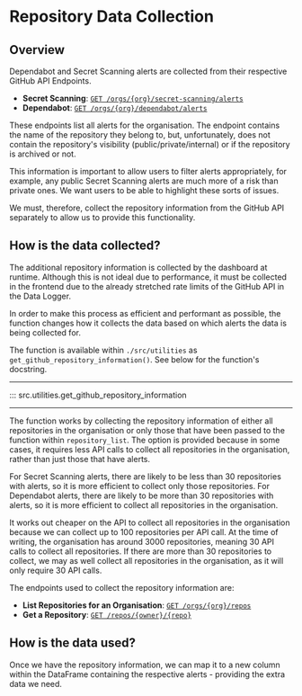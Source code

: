 # Repository Data Collection

## Overview

Dependabot and Secret Scanning alerts are collected from their respective GitHub API Endpoints.

- **Secret Scanning**: [`GET /orgs/{org}/secret-scanning/alerts`](https://docs.github.com/en/rest/secret-scanning/secret-scanning?apiVersion=2022-11-28#list-secret-scanning-alerts-for-an-organization)
- **Dependabot**: [`GET /orgs/{org}/dependabot/alerts`](https://docs.github.com/en/rest/dependabot/alerts?apiVersion=2022-11-28#list-dependabot-alerts-for-an-organization)

These endpoints list all alerts for the organisation. The endpoint contains the name of the repository they belong to, but, unfortunately, does not contain the repository's visibility (public/private/internal) or if the repository is archived or not.

This information is important to allow users to filter alerts appropriately, for example, any public Secret Scanning alerts are much more of a risk than private ones. We want users to be able to highlight these sorts of issues.

We must, therefore, collect the repository information from the GitHub API separately to allow us to provide this functionality.

## How is the data collected?

The additional repository information is collected by the dashboard at runtime. Although this is not ideal due to performance, it must be collected in the frontend due to the already stretched rate limits of the GitHub API in the Data Logger.

In order to make this process as efficient and performant as possible, the function changes how it collects the data based on which alerts the data is being collected for.

The function is available within `./src/utilities` as `get_github_repository_information()`. See below for the function's docstring.

---

::: src.utilities.get_github_repository_information

---

The function works by collecting the repository information of either all repositories in the organisation or only those that have been passed to the function within `repository_list`. The option is provided because in some cases, it requires less API calls to collect all repositories in the organisation, rather than just those that have alerts.

For Secret Scanning alerts, there are likely to be less than 30 repositories with alerts, so it is more efficient to collect only those repositories. For Dependabot alerts, there are likely to be more than 30 repositories with alerts, so it is more efficient to collect all repositories in the organisation.

It works out cheaper on the API to collect all repositories in the organisation because we can collect up to 100 repositories per API call. At the time of writing, the organisation has around 3000 repositories, meaning 30 API calls to collect all repositories. If there are more than 30 repositories to collect, we may as well collect all repositories in the organisation, as it will only require 30 API calls.

The endpoints used to collect the repository information are:

- **List Repositories for an Organisation**: [`GET /orgs/{org}/repos`](https://docs.github.com/en/rest/repos/repos?apiVersion=2022-11-28#list-organization-repositories)
- **Get a Repository**: [`GET /repos/{owner}/{repo}`](https://docs.github.com/en/rest/repos/repos?apiVersion=2022-11-28#get-a-repository)

## How is the data used?

Once we have the repository information, we can map it to a new column within the DataFrame containing the respective alerts - providing the extra data we need.
